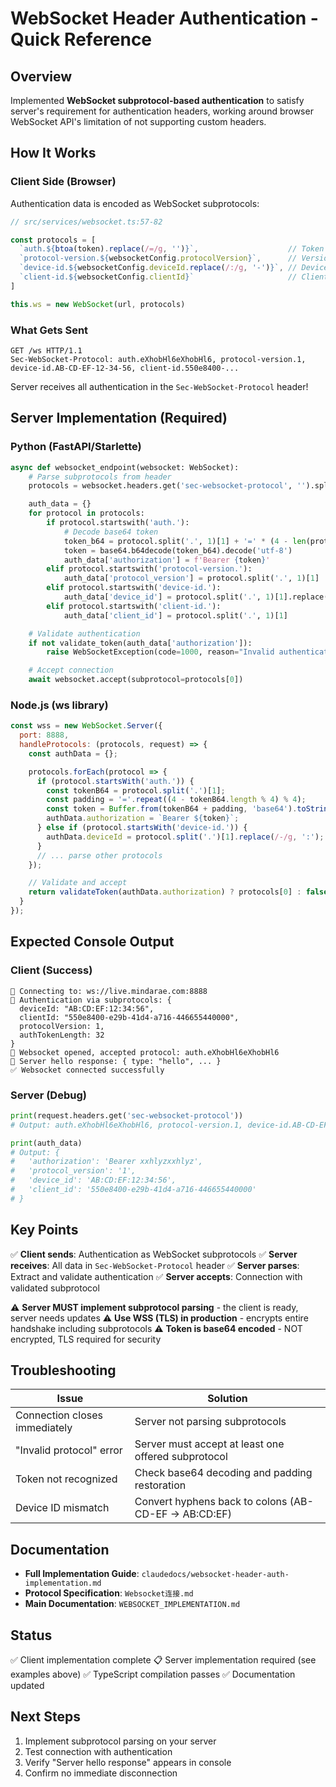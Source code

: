 # WebSocket Header Authentication - Quick Reference

## Overview

Implemented **WebSocket subprotocol-based authentication** to satisfy server's requirement for authentication headers, working around browser WebSocket API's limitation of not supporting custom headers.

## How It Works

### Client Side (Browser)

Authentication data is encoded as WebSocket subprotocols:

```typescript
// src/services/websocket.ts:57-82

const protocols = [
  `auth.${btoa(token).replace(/=/g, '')}`,                    // Token (base64)
  `protocol-version.${websocketConfig.protocolVersion}`,      // Version
  `device-id.${websocketConfig.deviceId.replace(/:/g, '-')}`, // Device ID
  `client-id.${websocketConfig.clientId}`                     // Client ID
]

this.ws = new WebSocket(url, protocols)
```

### What Gets Sent

```http
GET /ws HTTP/1.1
Sec-WebSocket-Protocol: auth.eXhobHl6eXhobHl6, protocol-version.1, device-id.AB-CD-EF-12-34-56, client-id.550e8400-...
```

Server receives all authentication in the `Sec-WebSocket-Protocol` header!

## Server Implementation (Required)

### Python (FastAPI/Starlette)

```python
async def websocket_endpoint(websocket: WebSocket):
    # Parse subprotocols from header
    protocols = websocket.headers.get('sec-websocket-protocol', '').split(', ')

    auth_data = {}
    for protocol in protocols:
        if protocol.startswith('auth.'):
            # Decode base64 token
            token_b64 = protocol.split('.', 1)[1] + '=' * (4 - len(protocol.split('.', 1)[1]) % 4)
            token = base64.b64decode(token_b64).decode('utf-8')
            auth_data['authorization'] = f'Bearer {token}'
        elif protocol.startswith('protocol-version.'):
            auth_data['protocol_version'] = protocol.split('.', 1)[1]
        elif protocol.startswith('device-id.'):
            auth_data['device_id'] = protocol.split('.', 1)[1].replace('-', ':')
        elif protocol.startswith('client-id.'):
            auth_data['client_id'] = protocol.split('.', 1)[1]

    # Validate authentication
    if not validate_token(auth_data['authorization']):
        raise WebSocketException(code=1000, reason="Invalid authentication")

    # Accept connection
    await websocket.accept(subprotocol=protocols[0])
```

### Node.js (ws library)

```javascript
const wss = new WebSocket.Server({
  port: 8888,
  handleProtocols: (protocols, request) => {
    const authData = {};

    protocols.forEach(protocol => {
      if (protocol.startsWith('auth.')) {
        const tokenB64 = protocol.split('.')[1];
        const padding = '='.repeat((4 - tokenB64.length % 4) % 4);
        const token = Buffer.from(tokenB64 + padding, 'base64').toString('utf-8');
        authData.authorization = `Bearer ${token}`;
      } else if (protocol.startsWith('device-id.')) {
        authData.deviceId = protocol.split('.')[1].replace(/-/g, ':');
      }
      // ... parse other protocols
    });

    // Validate and accept
    return validateToken(authData.authorization) ? protocols[0] : false;
  }
});
```

## Expected Console Output

### Client (Success)
```
🔗 Connecting to: ws://live.mindarae.com:8888
📝 Authentication via subprotocols: {
  deviceId: "AB:CD:EF:12:34:56",
  clientId: "550e8400-e29b-41d4-a716-446655440000",
  protocolVersion: 1,
  authTokenLength: 32
}
🔗 Websocket opened, accepted protocol: auth.eXhobHl6eXhobHl6
👋 Server hello response: { type: "hello", ... }
✅ Websocket connected successfully
```

### Server (Debug)
```python
print(request.headers.get('sec-websocket-protocol'))
# Output: auth.eXhobHl6eXhobHl6, protocol-version.1, device-id.AB-CD-EF-12-34-56, client-id.550e8400-...

print(auth_data)
# Output: {
#   'authorization': 'Bearer xxhlyzxxhlyz',
#   'protocol_version': '1',
#   'device_id': 'AB:CD:EF:12:34:56',
#   'client_id': '550e8400-e29b-41d4-a716-446655440000'
# }
```

## Key Points

✅ **Client sends**: Authentication as WebSocket subprotocols
✅ **Server receives**: All data in `Sec-WebSocket-Protocol` header
✅ **Server parses**: Extract and validate authentication
✅ **Server accepts**: Connection with validated subprotocol

⚠️ **Server MUST implement subprotocol parsing** - the client is ready, server needs updates
⚠️ **Use WSS (TLS) in production** - encrypts entire handshake including subprotocols
⚠️ **Token is base64 encoded** - NOT encrypted, TLS required for security

## Troubleshooting

| Issue | Solution |
|-------|----------|
| Connection closes immediately | Server not parsing subprotocols |
| "Invalid protocol" error | Server must accept at least one offered subprotocol |
| Token not recognized | Check base64 decoding and padding restoration |
| Device ID mismatch | Convert hyphens back to colons (AB-CD-EF → AB:CD:EF) |

## Documentation

- **Full Implementation Guide**: `claudedocs/websocket-header-auth-implementation.md`
- **Protocol Specification**: `Websocket连接.md`
- **Main Documentation**: `WEBSOCKET_IMPLEMENTATION.md`

## Status

✅ Client implementation complete
📋 Server implementation required (see examples above)
✅ TypeScript compilation passes
✅ Documentation updated

## Next Steps

1. Implement subprotocol parsing on your server
2. Test connection with authentication
3. Verify "Server hello response" appears in console
4. Confirm no immediate disconnection
